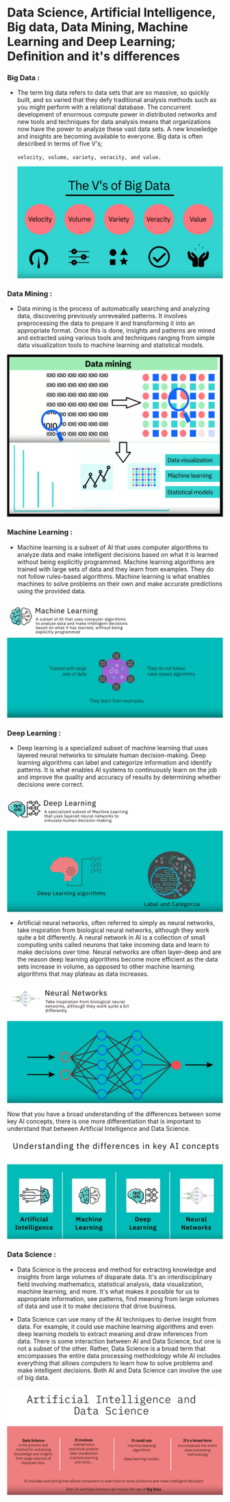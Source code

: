 # Data Science, Artificial Intelligence, Big data, Data Mining,  Machine Learning and Deep Learning; Definition and it's differences

### Big Data : 
- The term big data refers to data sets that are so massive, so quickly built, and so varied that they defy traditional analysis methods such as you might perform with a relational database. The concurrent development of enormous compute power in distributed networks and new tools and techniques for data analysis means that organizations now have the power to analyze these vast data sets. A new knowledge and insights are becoming available to everyone. Big data is often described in terms of five V's;

    ``velocity, volume, variety, veracity, and value.``

    ![](./images/1_big_data_def.PNG)
    
### Data Mining :
 - Data mining is the process of automatically searching and analyzing data, discovering previously unrevealed patterns. It involves preprocessing the data to prepare it and transforming it into an appropriate format. Once this is done, insights and patterns are mined and extracted using various tools and techniques ranging from simple data visualization tools to machine learning and statistical models. 

 ![](./images/2_data_mining_def.png)
 
 ### Machine Learning :
 - Machine learning is a subset of AI that uses computer algorithms to analyze data and make intelligent decisions based on what it is learned without being explicitly programmed. Machine learning algorithms are trained with large sets of data and they learn from examples. They do not follow rules-based algorithms. Machine learning is what enables machines to solve problems on their own and make accurate predictions using the provided data. 

 ![](./images/3_ML_def.PNG)
 
 ### Deep Learning :
 - Deep learning is a specialized subset of machine learning that uses layered neural networks to simulate human decision-making. Deep learning algorithms can label and categorize information and identify patterns. It is what enables AI systems to continuously learn on the job and improve the quality and accuracy of results by determining whether decisions were correct.

 ![](./images/4_DL_def.PNG)
 
- Artificial neural networks, often referred to simply as neural networks, take inspiration from biological neural networks, although they work quite a bit differently. A neural network in AI is a collection of small computing units called neurons that take incoming data and learn to make decisions over time. Neural networks are often layer-deep and are the reason deep learning algorithms become more efficient as the data sets increase in volume, as opposed to other machine learning algorithms that may plateau as data increases.

![](./images/5_ANN_def.PNG)

Now that you have a broad understanding of the differences between some key AI concepts, there is one more differentiation that is important to understand that between Artificial Intelligence and Data Science.

![](./images/6_diff_between_AI_ML_DL_and_ANN.PNG)

### Data Science :
- Data Science is the process and method for extracting knowledge and insights from large volumes of disparate data. It's an interdisciplinary field involving mathematics, statistical analysis, data visualization, machine learning, and more. It's what makes it possible for us to appropriate information, see patterns, find meaning from large volumes of data and use it to make decisions that drive business. 

- Data Science can use many of the AI techniques to derive insight from data. For example, it could use machine learning algorithms and even deep learning models to extract meaning and draw inferences from data. There is some interaction between AI and Data Science, but one is not a subset of the other. Rather, Data Science is a broad term that encompasses the entire data processing methodology while AI includes everything that allows computers to learn how to solve problems and make intelligent decisions. Both AI and Data Science can involve the use of big data.

![](./images/7_AI_and_DS.PNG)